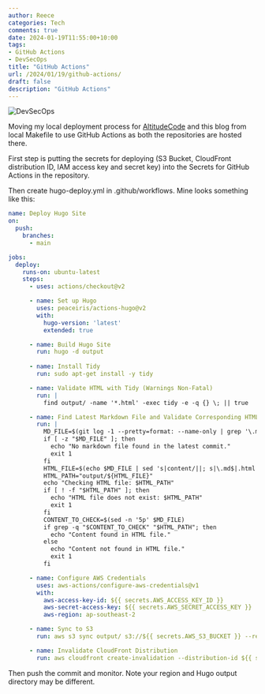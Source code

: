 ```yaml
---
author: Reece
categories: Tech
comments: true
date: 2024-01-19T11:55:00+10:00
tags:
- GitHub Actions
- DevSecOps
title: "GitHub Actions"
url: /2024/01/19/github-actions/
draft: false
description: "GitHub Actions"
---
```


![DevSecOps](/public/img/DevSecOps.webp "DevSecOps")

Moving my local deployment process for [AltitudeCode](https://altitudecode.com.au) and this blog from local Makefile to use GitHub Actions as both the repositories are hosted there.

First step is putting the secrets for deploying (S3 Bucket, CloudFront distribution ID, IAM access key and secret key) into the Secrets for GitHub Actions in the repository.

Then create hugo-deploy.yml in .github/workflows. Mine looks something like this:

```yaml
name: Deploy Hugo Site
on:
  push:
    branches:
      - main

jobs:
  deploy:
    runs-on: ubuntu-latest
    steps:
      - uses: actions/checkout@v2

      - name: Set up Hugo
        uses: peaceiris/actions-hugo@v2
        with:
          hugo-version: 'latest'
          extended: true

      - name: Build Hugo Site
        run: hugo -d output
      
      - name: Install Tidy
        run: sudo apt-get install -y tidy

      - name: Validate HTML with Tidy (Warnings Non-Fatal)
        run: |
          find output/ -name '*.html' -exec tidy -e -q {} \; || true

      - name: Find Latest Markdown File and Validate Corresponding HTML
        run: |
          MD_FILE=$(git log -1 --pretty=format: --name-only | grep '\.md$')
          if [ -z "$MD_FILE" ]; then
            echo "No markdown file found in the latest commit."
            exit 1
          fi
          HTML_FILE=$(echo $MD_FILE | sed 's|content/||; s|\.md$|.html|')
          HTML_PATH="output/${HTML_FILE}"
          echo "Checking HTML file: $HTML_PATH"
          if [ ! -f "$HTML_PATH" ]; then
            echo "HTML file does not exist: $HTML_PATH"
            exit 1
          fi
          CONTENT_TO_CHECK=$(sed -n '5p' $MD_FILE)
          if grep -q "$CONTENT_TO_CHECK" "$HTML_PATH"; then
            echo "Content found in HTML file."
          else
            echo "Content not found in HTML file."
            exit 1
          fi

      - name: Configure AWS Credentials
        uses: aws-actions/configure-aws-credentials@v1
        with:
          aws-access-key-id: ${{ secrets.AWS_ACCESS_KEY_ID }}
          aws-secret-access-key: ${{ secrets.AWS_SECRET_ACCESS_KEY }}
          aws-region: ap-southeast-2

      - name: Sync to S3
        run: aws s3 sync output/ s3://${{ secrets.AWS_S3_BUCKET }} --region ap-southeast-2 --delete

      - name: Invalidate CloudFront Distribution
        run: aws cloudfront create-invalidation --distribution-id ${{ secrets.CLOUDFRONT_DISTRIBUTION_ID }} --paths / /archives/ /about/ /categories/ /feed.xml
```

Then push the commit and monitor. Note your region and Hugo output directory may be different.
